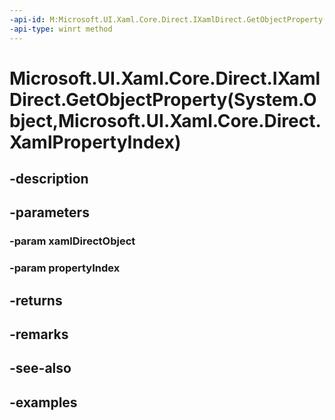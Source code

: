 ```yaml
---
-api-id: M:Microsoft.UI.Xaml.Core.Direct.IXamlDirect.GetObjectProperty(System.Object,Microsoft.UI.Xaml.Core.Direct.XamlPropertyIndex)
-api-type: winrt method
---
```


# Microsoft.UI.Xaml.Core.Direct.IXamlDirect.GetObjectProperty(System.Object,Microsoft.UI.Xaml.Core.Direct.XamlPropertyIndex)

<!--
public object GetObjectProperty (object xamlDirectObject, Microsoft.UI.Xaml.Core.Direct.XamlPropertyIndex propertyIndex);
-->

## -description

## -parameters

### -param xamlDirectObject

### -param propertyIndex

## -returns

## -remarks

## -see-also

## -examples

